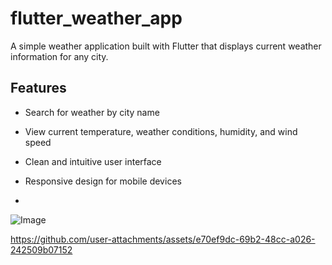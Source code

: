 # flutter_weather_app

A simple weather application built with Flutter that displays current weather information for any city.

## Features

- Search for weather by city name
- View current temperature, weather conditions, humidity, and wind speed
- Clean and intuitive user interface
- Responsive design for mobile devices

- 
![Image](https://github.com/user-attachments/assets/3213c79c-a22b-4798-905d-427f14bbcb66)


https://github.com/user-attachments/assets/e70ef9dc-69b2-48cc-a026-242509b07152

